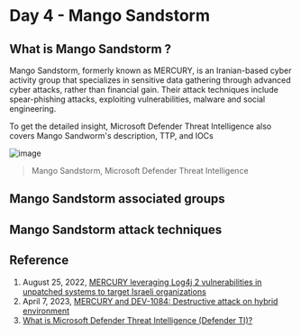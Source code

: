 # Day 4 - Mango Sandstorm
## What is Mango Sandstorm ?
Mango Sandstorm, formerly known as MERCURY, is an Iranian-based cyber activity group that specializes in sensitive data gathering through advanced cyber attacks, rather than financial gain. Their attack techniques include spear-phishing attacks, exploiting vulnerabilities, malware and social engineering.

To get the detailed insight, Microsoft Defender Threat Intelligence also covers Mango Sandworm's description, TTP, and IOCs

![image](https://user-images.githubusercontent.com/120234772/235598610-51723cfb-b598-43bc-ac5c-2c344a384611.png)
> Mango Sandstorm, Microsoft Defender Threat Intelligence

## Mango Sandstorm associated groups

## Mango Sandstorm attack techniques


## Reference
1. August 25, 2022, [MERCURY leveraging Log4j 2 vulnerabilities in unpatched systems to target Israeli organizations](https://www.microsoft.com/en-us/security/blog/2022/08/25/mercury-leveraging-log4j-2-vulnerabilities-in-unpatched-systems-to-target-israeli-organizations/)
2. April 7, 2023, [MERCURY and DEV-1084: Destructive attack on hybrid environment](https://www.microsoft.com/en-us/security/blog/2023/04/07/mercury-and-dev-1084-destructive-attack-on-hybrid-environment/)
3. [What is Microsoft Defender Threat Intelligence (Defender TI)?](https://learn.microsoft.com/en-us/defender/threat-intelligence/what-is-microsoft-defender-threat-intelligence-defender-ti)
